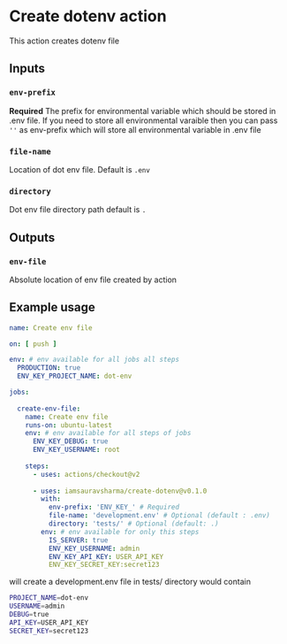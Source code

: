 # Create dotenv action

This action creates dotenv file

## Inputs

### `env-prefix`

**Required** The prefix for environmental variable which should be stored in .env file. If you need to store all environmental varaible then you can pass `''` as env-prefix which will store all environmental variable in .env file

### `file-name`
Location of dot env file. Default is `.env`

### `directory`
Dot env file directory path default is `.`

## Outputs

### `env-file`
Absolute location of env file created by action

## Example usage

```yaml
name: Create env file

on: [ push ]

env: # env available for all jobs all steps
  PRODUCTION: true
  ENV_KEY_PROJECT_NAME: dot-env

jobs:
  
  create-env-file:
    name: Create env file
    runs-on: ubuntu-latest
    env: # env available for all steps of jobs
      ENV_KEY_DEBUG: true
      ENV_KEY_USERNAME: root
    
    steps:
      - uses: actions/checkout@v2
      
      - uses: iamsauravsharma/create-dotenv@v0.1.0
        with:
          env-prefix: 'ENV_KEY_' # Required
          file-name: 'development.env' # Optional (default : .env)
          directory: 'tests/' # Optional (default: .)
        env: # env available for only this steps
          IS_SERVER: true
          ENV_KEY_USERNAME: admin
          ENV_KEY_API_KEY: USER_API_KEY
          ENV_KEY_SECRET_KEY:secret123
```
will create a development.env file in tests/ directory would contain
```sh
PROJECT_NAME=dot-env
USERNAME=admin
DEBUG=true
API_KEY=USER_API_KEY
SECRET_KEY=secret123
```

